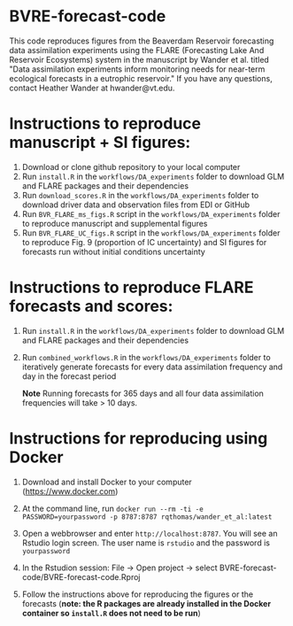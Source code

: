 # BVRE-forecast-code       

This code reproduces figures from the Beaverdam Reservoir forecasting data assimilation experiments using the FLARE (Forecasting Lake And Reservoir Ecosystems) system in the manuscript by Wander et al. titled "Data assimilation experiments inform monitoring needs for near-term ecological forecasts in a eutrophic reservoir." If you have any questions, contact Heather Wander at hwander\@vt.edu. 

# Instructions to reproduce manuscript + SI figures:         

1.  Download or clone github repository to your local computer
2.  Run `install.R` in the `workflows/DA_experiments` folder to download GLM and FLARE packages and their dependencies
3.  Run `download_scores.R` in the `workflows/DA_experiments` folder to download driver data and observation files from EDI or GitHub
4.  Run `BVR_FLARE_ms_figs.R` script in the `workflows/DA_experiments` folder to reproduce manuscript and supplemental figures
5.  Run `BVR_FLARE_UC_figs.R` script in the `workflows/DA_experiments` folder to reproduce Fig. 9 (proportion of IC uncertainty) and SI figures for forecasts run without initial conditions uncertainty

# Instructions to reproduce FLARE forecasts and scores:  

1.  Run `install.R` in the `workflows/DA_experiments` folder to download GLM and FLARE packages and their dependencies

2.  Run `combined_workflows.R` in the `workflows/DA_experiments` folder to iteratively generate forecasts for every data assimilation frequency and day in the forecast period

    **Note** Running forecasts for 365 days and all four data assimilation frequencies will take \> 10 days.

# Instructions for reproducing using Docker    

1.  Download and install Docker to your computer (<https://www.docker.com>)

2.  At the command line, run `docker run --rm -ti -e PASSWORD=yourpassword -p 8787:8787 rqthomas/wander_et_al:latest`

3.  Open a webbrowser and enter `http://localhost:8787`. You will see an Rstudio login screen. The user name is `rstudio` and the password is `yourpassword`

4.  In the Rstudion session: File -\> Open project -\> select BVRE-forecast-code/BVRE-forecast-code.Rproj

5.  Follow the instructions above for reproducing the figures or the forecasts (**note: the R packages are already installed in the Docker container so `install.R` does not need to be run**)
